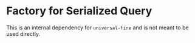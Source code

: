 # Factory for Serialized Query

This is an internal dependency for `universal-fire` and is not meant to be used directly.